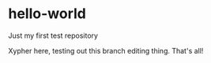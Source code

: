 # hello-world
Just my first test repository

Xypher here, testing out this branch editing thing. That's all!
